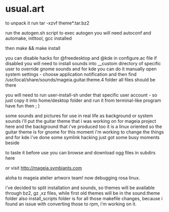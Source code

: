 usual.art
=========

to unpack it run tar -xzvf theme*.tar.bz2

run the autogen.sh script
to exec autogen you will need autoconf and automake, intltool, gcc installed


then 
make && make install

you can disable hacks for @freedesktop and @kde in configure.ac file
if disabled you will need to install sounds into __custom directory of specific user to override gnome sounds
and for kde you can do it manually open system settings - choose application notification
and then find /usr/local/share/sounds/mageia.guitar.theme.4 folder all files should be there

you will need to run user-install-sh under that specific user account - so just copy it
into home/desktop folder and run it from terminal-like program
have fun then ; )

some sounds and pictures for use in real life as background or system sounds
i'll put the guitar theme that i was working on for mageia project here and 
the background that i've produced too
it is a linux oriented so the guitar theme is for gnome for this moment 
i'm working to change the things and for kde i've done some symlink hacking 
just got some busy moments beside

to taste it before use you can browse and download ogg files in subdirs here

or visit http://mageia.symbiants.com

aloha to mageia atelier artworx team! now debugging rosa linux.

i've decided to split installation and sounds, so themes will be available through bz2, gz ,xz files, while first old themes will be in the sound.theme folder
also install_scripts folder is for all those makefile changes, because i found an issue with converting those to rpm, i'm working on it.